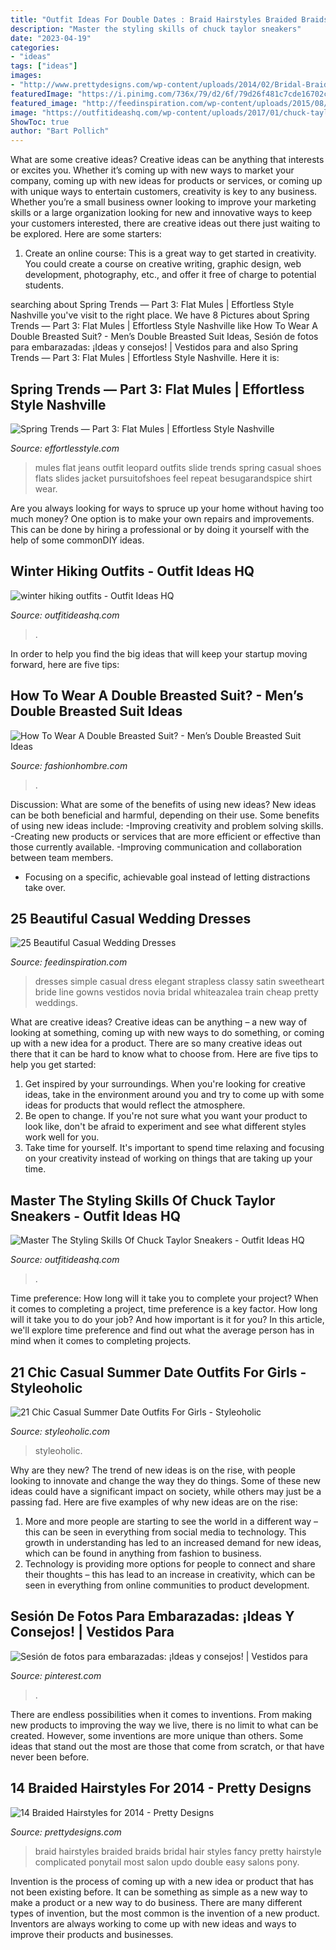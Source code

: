```yaml
---
title: "Outfit Ideas For Double Dates : Braid Hairstyles Braided Braids Bridal Hair Styles Fancy Pretty Hairstyle Complicated Ponytail Most Salon Updo Double Easy Salons Pony"
description: "Master the styling skills of chuck taylor sneakers"
date: "2023-04-19"
categories:
- "ideas"
tags: ["ideas"]
images:
- "http://www.prettydesigns.com/wp-content/uploads/2014/02/Bridal-Braid.jpg"
featuredImage: "https://i.pinimg.com/736x/79/d2/6f/79d26f481c7cde16702c9caa4db3aa55.jpg"
featured_image: "http://feedinspiration.com/wp-content/uploads/2015/08/2015-casual-wedding-dresses.jpg"
image: "https://outfitideashq.com/wp-content/uploads/2017/01/chuck-taylor-9-643x1024.jpg"
ShowToc: true
author: "Bart Pollich"
---
```



What are some creative ideas?
Creative ideas can be anything that interests or excites you. Whether it’s coming up with new ways to market your company, coming up with new ideas for products or services, or coming up with unique ways to entertain customers, creativity is key to any business. Whether you’re a small business owner looking to improve your marketing skills or a large organization looking for new and innovative ways to keep your customers interested, there are creative ideas out there just waiting to be explored. Here are some starters: 
1) Create an online course: This is a great way to get started in creativity. You could create a course on creative writing, graphic design, web development, photography, etc., and offer it free of charge to potential students.

	

		
searching about Spring Trends — Part 3: Flat Mules | Effortless Style Nashville you've visit to the right place. We have 8 Pictures about Spring Trends — Part 3: Flat Mules | Effortless Style Nashville like How To Wear A Double Breasted Suit? - Men’s Double Breasted Suit Ideas, Sesión de fotos para embarazadas: ¡Ideas y consejos! | Vestidos para and also Spring Trends — Part 3: Flat Mules | Effortless Style Nashville. Here it is:
		
    
## Spring Trends — Part 3: Flat Mules | Effortless Style Nashville

<img loading=lazy src="https://effortlesstyle.com/wp-content/uploads/2017/02/36860ed30cefc43c1a74bf0093ad7b76.jpg" onerror="this.onerror=null;this.src='https://tse4.mm.bing.net/th?id=OIP.izLvcfF8_YpoAM7hsGKpWwHaLH&amp;pid=15.1';" alt="Spring Trends — Part 3: Flat Mules | Effortless Style Nashville">

_Source: effortlesstyle.com_

>mules flat jeans outfit leopard outfits slide trends spring casual shoes flats slides jacket pursuitofshoes feel repeat besugarandspice shirt wear. 

	

Are you always looking for ways to spruce up your home without having too much money? One option is to make your own repairs and improvements. This can be done by hiring a professional or by doing it yourself with the help of some commonDIY ideas.

    
## Winter Hiking Outfits - Outfit Ideas HQ

<img loading=lazy src="https://outfitideashq.com/wp-content/uploads/2016/07/winter-hiking-outfits.jpg" onerror="this.onerror=null;this.src='https://tse3.mm.bing.net/th?id=OIP.reug-v4hAPSF2H7VFL8TJQHaLR&amp;pid=15.1';" alt="winter hiking outfits - Outfit Ideas HQ">

_Source: outfitideashq.com_

>. 

	

In order to help you find the big ideas that will keep your startup moving forward, here are five tips: 

    
## How To Wear A Double Breasted Suit? - Men’s Double Breasted Suit Ideas

<img loading=lazy src="https://www.fashionhombre.com/wp-content/uploads/2019/03/2.jpg" onerror="this.onerror=null;this.src='https://tse4.mm.bing.net/th?id=OIP.JsuTNPQ2T1pEor_SoVfJ6gHaK4&amp;pid=15.1';" alt="How To Wear A Double Breasted Suit? - Men’s Double Breasted Suit Ideas">

_Source: fashionhombre.com_

>. 

	

Discussion: What are some of the benefits of using new ideas?
New ideas can be both beneficial and harmful, depending on their use. Some benefits of using new ideas include: 
-Improving creativity and problem solving skills.
-Creating new products or services that are more efficient or effective than those currently available.
-Improving communication and collaboration between team members. 
- Focusing on a specific, achievable goal instead of letting distractions take over.

    
## 25 Beautiful Casual Wedding Dresses

<img loading=lazy src="http://feedinspiration.com/wp-content/uploads/2015/08/2015-casual-wedding-dresses.jpg" onerror="this.onerror=null;this.src='https://tse4.mm.bing.net/th?id=OIP.0kLc_3G-azgfAO3dSmW2hQHaKp&amp;pid=15.1';" alt="25 Beautiful Casual Wedding Dresses">

_Source: feedinspiration.com_

>dresses simple casual dress elegant strapless classy satin sweetheart bride line gowns vestidos novia bridal whiteazalea train cheap pretty weddings. 

	

What are creative ideas?
Creative ideas can be anything – a new way of looking at something, coming up with new ways to do something, or coming up with a new idea for a product. There are so many creative ideas out there that it can be hard to know what to choose from. Here are five tips to help you get started: 
1) Get inspired by your surroundings. When you're looking for creative ideas, take in the environment around you and try to come up with some ideas for products that would reflect the atmosphere. 
2) Be open to change. If you're not sure what you want your product to look like, don't be afraid to experiment and see what different styles work well for you. 
3) Take time for yourself. It's important to spend time relaxing and focusing on your creativity instead of working on things that are taking up your time.

    
## Master The Styling Skills Of Chuck Taylor Sneakers - Outfit Ideas HQ

<img loading=lazy src="https://outfitideashq.com/wp-content/uploads/2017/01/chuck-taylor-9-643x1024.jpg" onerror="this.onerror=null;this.src='https://tse1.mm.bing.net/th?id=OIP.2rYr1588XrBi0syoIPcjhQHaLy&amp;pid=15.1';" alt="Master The Styling Skills Of Chuck Taylor Sneakers - Outfit Ideas HQ">

_Source: outfitideashq.com_

>. 

	

Time preference: How long will it take you to complete your project?
When it comes to completing a project, time preference is a key factor. How long will it take you to do your job? And how important is it for you? In this article, we'll explore time preference and find out what the average person has in mind when it comes to completing projects.

    
## 21 Chic Casual Summer Date Outfits For Girls - Styleoholic

<img loading=lazy src="https://i.styleoholic.com/2016/04/chic-casual-summer-date-outfits-for-girls-9.jpg" onerror="this.onerror=null;this.src='https://tse1.mm.bing.net/th?id=OIP.6QB3Hy81P1paCOfJyXW6JwHaLH&amp;pid=15.1';" alt="21 Chic Casual Summer Date Outfits For Girls - Styleoholic">

_Source: styleoholic.com_

>styleoholic. 

	

Why are they new?
The trend of new ideas is on the rise, with people looking to innovate and change the way they do things. Some of these new ideas could have a significant impact on society, while others may just be a passing fad. Here are five examples of why new ideas are on the rise: 
1) More and more people are starting to see the world in a different way – this can be seen in everything from social media to technology. This growth in understanding has led to an increased demand for new ideas, which can be found in anything from fashion to business. 
2) Technology is providing more options for people to connect and share their thoughts – this has lead to an increase in creativity, which can be seen in everything from online communities to product development.

    
## Sesión De Fotos Para Embarazadas: ¡Ideas Y Consejos! | Vestidos Para

<img loading=lazy src="https://i.pinimg.com/736x/79/d2/6f/79d26f481c7cde16702c9caa4db3aa55.jpg" onerror="this.onerror=null;this.src='https://tse3.mm.bing.net/th?id=OIP.z6Bkjvz3SDzTsw1q_4HyLAHaLH&amp;pid=15.1';" alt="Sesión de fotos para embarazadas: ¡Ideas y consejos! | Vestidos para">

_Source: pinterest.com_

>. 

	

There are endless possibilities when it comes to inventions. From making new products to improving the way we live, there is no limit to what can be created. However, some inventions are more unique than others. Some ideas that stand out the most are those that come from scratch, or that have never been before.

    
## 14 Braided Hairstyles For 2014 - Pretty Designs

<img loading=lazy src="http://www.prettydesigns.com/wp-content/uploads/2014/02/Bridal-Braid.jpg" onerror="this.onerror=null;this.src='https://tse4.mm.bing.net/th?id=OIP.zSl5RmINorQQPNbDc5F8uAHaLH&amp;pid=15.1';" alt="14 Braided Hairstyles for 2014 - Pretty Designs">

_Source: prettydesigns.com_

>braid hairstyles braided braids bridal hair styles fancy pretty hairstyle complicated ponytail most salon updo double easy salons pony. 

	

Invention is the process of coming up with a new idea or product that has not been existing before. It can be something as simple as a new way to make a product or a new way to do business. There are many different types of invention, but the most common is the invention of a new product. Inventors are always working to come up with new ideas and ways to improve their products and businesses.

